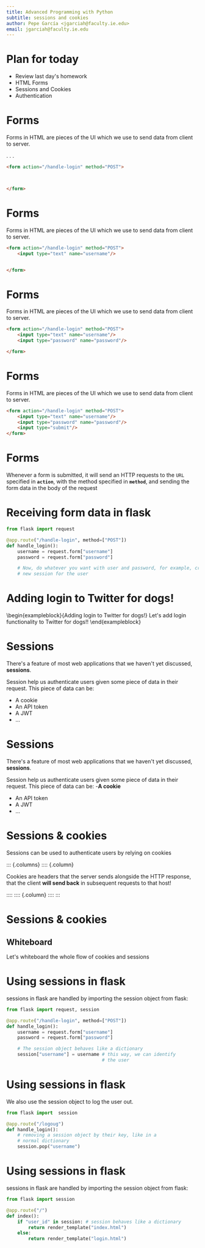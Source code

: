 ```yaml
---
title: Advanced Programming with Python
subtitle: sessions and cookies
author: Pepe García <jgarciah@faculty.ie.edu>
email: jgarciah@faculty.ie.edu
---
```


# Plan for today

- Review last day's homework
- HTML Forms
- Sessions and Cookies
- Authentication

# Forms

Forms in HTML are pieces of the UI which we use to send data from client to
server.

. . .

```html
<form action="/handle-login" method="POST">



</form>
```

# Forms

Forms in HTML are pieces of the UI which we use to send data from client to
server.

```html
<form action="/handle-login" method="POST">
    <input type="text" name="username"/>


</form>
```

# Forms

Forms in HTML are pieces of the UI which we use to send data from client to
server.

```html
<form action="/handle-login" method="POST">
    <input type="text" name="username"/>
    <input type="password" name="password"/>

</form>
```

# Forms

Forms in HTML are pieces of the UI which we use to send data from client to
server.

```html
<form action="/handle-login" method="POST">
    <input type="text" name="username"/>
    <input type="password" name="password"/>
    <input type="submit"/>
</form>
```

# Forms

Whenever a form is submitted, it will send an HTTP requests to the `URL`
specified in **`action`**, with the method specified in **`method`**, and
sending the form data in the body of the request

# Receiving form data in flask

```python
from flask import request

@app.route("/handle-login", method=["POST"])
def handle_login():
    username = request.form["username"]
    password = request.form["password"]

    # Now, do whatever you want with user and password, for example, create a
    # new session for the user
```

# Adding login to Twitter for dogs!

\begin{exampleblock}{Adding login to Twitter for dogs!}
Let's add login functionality to Twitter for dogs!!
\end{exampleblock}

# Sessions

There's a feature of most web applications that we haven't yet
discussed, **sessions**.

Session help us authenticate users given some piece of data in their request.
This piece of data can be:
- A cookie
- An API token
- A JWT
- ...

# Sessions

There's a feature of most web applications that we haven't yet
discussed, **sessions**.

Session help us authenticate users given some piece of data in their request.
This piece of data can be:
-**A cookie**
- An API token
- A JWT
- ...

# Sessions & cookies

Sessions can be used to authenticate users by relying on cookies

::: {.columns}
:::: {.column}

Cookies are headers that the server sends alongside the HTTP response,
that the client **will send back** in subsequent requests to that host!

::::
:::: {.column}
::::
:::

# Sessions & cookies

## Whiteboard

Let's whiteboard the whole flow of cookies and sessions

# Using sessions in flask

sessions in flask are handled by importing the session object from
flask:

```python
from flask import request, session

@app.route("/handle-login", method=["POST"])
def handle_login():
    username = request.form["username"]
    password = request.form["password"]

    # The session object behaves like a dictionary
    session["username"] = username # this way, we can identify
                                   # the user
```

# Using sessions in flask

We also use the session object to log the user out.

```python
from flask import  session

@app.route("/logoug")
def handle_login():
    # removing a session object by their key, like in a
    # normal dictionary
    session.pop("username")
```

# Using sessions in flask

sessions in flask are handled by importing the session object from
flask:

```python
from flask import session

@app.route("/")
def index():
    if "user_id" in session: # session behaves like a dictionary
        return render_template("index.html")
    else:
        return render_template("login.html")
```

